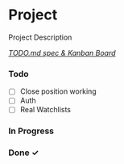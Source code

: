 # Project

Project Description

<em>[TODO.md spec & Kanban Board](https://bit.ly/3fCwKfM)</em>

### Todo

- [ ] Close position working  
- [ ] Auth  
- [ ] Real Watchlists  

### In Progress


### Done ✓


